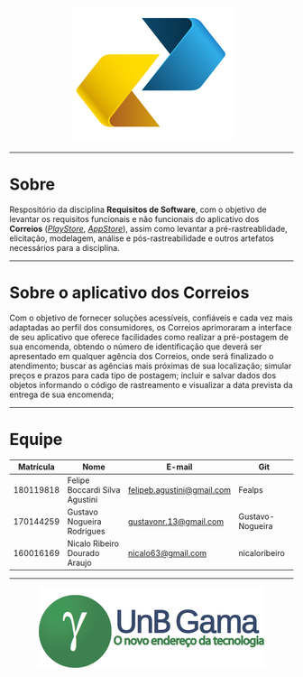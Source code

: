 <p align='center'>
  <img src="./docs/images/logo-correios.png"/>
</p>

- - -
# Sobre
Respositório da disciplina **Requisitos de Software**, com o objetivo de levantar os requisitos funcionais e não funcionais do aplicativo dos **Correios** (*[PlayStore](https://play.google.com/store/apps/details?id=br.com.correios.preatendimento&hl=pt_BR)*, *[AppStore](https://apps.apple.com/br/app/correios/id1399617917#?platform=iphone)*), assim como levantar a pré-rastreablidade, elicitação, modelagem, análise e pós-rastreabilidade e outros artefatos necessários para a disciplina.
- - -
# Sobre o aplicativo dos Correios
Com o objetivo de fornecer soluções acessíveis, confiáveis e cada vez mais adaptadas ao perfil dos consumidores, os Correios aprimoraram a interface de seu aplicativo que oferece facilidades como realizar a pré-postagem de sua encomenda, obtendo o número de identificação que deverá ser apresentado em qualquer agência dos Correios, onde será finalizado o atendimento; buscar as agências mais próximas de sua localização; simular preços e prazos para cada tipo de postagem; incluir e salvar dados dos objetos informando o código de rastreamento e
visualizar a data prevista da entrega de sua encomenda;
- - -
# Equipe

Matrícula | Nome | E-mail | Git |
--------- | ---- | ------ | --- |
180119818| Felipe Boccardi Silva Agustini | felipeb.agustini@gmail.com | Fealps |
170144259 | Gustavo Nogueira Rodrigues| gustavonr.13@gmail.com | Gustavo-Nogueira |
160016169 | Nicalo Ribeiro Dourado Araujo| nicalo63@gmail.com | nicaloribeiro |
- - -

<p align='center'>
  <a href="https://fga.unb.br/" target="blank"> <img src="./docs/images/portal-fga.png"/></a>
</p>
